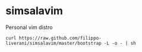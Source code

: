 simsalavim
==========

Personal vim distro
    
    curl https://raw.github.com/filippo-liverani/simsalavim/master/bootstrap -L -o - | sh
